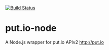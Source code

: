 [![Build Status](https://travis-ci.org/alormil/put.io-node.svg?branch=master)](https://travis-ci.org/alormil/put.io-node)
# put.io-node
A Node.js wrapper for put.io APIv2 http://put.io
